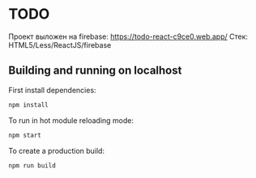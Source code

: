 # TODO

Проект выложен на firebase: https://todo-react-c9ce0.web.app/
Стек: HTML5/Less/ReactJS/firebase

## Building and running on localhost

First install dependencies:

```sh
npm install
```

To run in hot module reloading mode:

```sh
npm start
```

To create a production build:

```sh
npm run build
```

